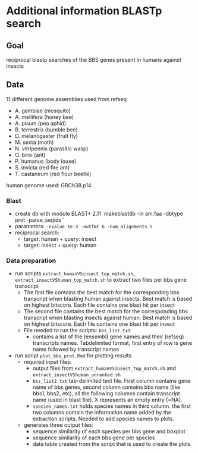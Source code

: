 # Additional information BLASTp search
## Goal
reciprocal blastp searches of the BBS genes present in humans against insects

## Data
11 different genome assemblies used from refseq

- A. gambiae (mosquito)
- A. mellifera (honey bee)
- A. pisum (pea aphid)
- B. terrestris (bumble bee)
- D. melanogaster (fruit fly)
- M. sexta (moth)
- N. vitripennis (parasitic wasp)
- O. biroi (ant)
- P. humanus (body louse)
- S. invicta (red fire ant)
- T. castaneum (red flour beetle)


human genome used: GRCh38.p14

### Blast
- create db with module BLAST+ 2.11 `makeblastdb -in am.faa -dbtype prot -parse_seqids``
- parameters: `-evalue 1e-3 -outfmt 6 -num_alignments 5`
- reciprocal search:
    - target: human + query: insect
    - target: insect + query: human

### Data preparation
- run scripts `extract_humanVSinsect_top_match.sh`, `extract_insectVShuman_top_match.sh` to extract two files per bbs gene transcript
    - The first file contains the best match for the corresponding bbs transcript when blasting human against insects. Best match is based on highest bitscore. Each file contains one blast hit per insect
    - The second file contains the best match for the corresponding bbs transcript when blasting insects against human. Best match is based on highest bitscore. Each file contains one blast hit per insect
    - File needed to run the scripts: `bbs_list.txt`
        - contains a list of the (ensembl) gene names and their (refseq) transcripts names. Tabdelimited format, first entry of row is gene name followed by transcript names
- run script `plot_bbs_prot.Rmd` for plotting results
    - required input files:
        - output files from `extract_humanVSinsect_top_match.sh` and `extract_insectVShuman_unranked.sh`
        - `bbs_list2.txt` tab-delimited text file. First column contains gene name of bbs genes, second column contains bbs name (like bbs1, bbs2, etc), all the following columns contain transcript name (used in blast file). X represents an empty entry (=NA).
        - `species_names.txt` holds species names in third column. the first two columns contain the information name added by the extraction scripts. Needed to add species names to plots.
    - generates three output files:
        - sequence similarity of each species per bbs gene and boxplot
        - sequence similarity of each bbs gene per species
        - data table created from the script that is used to create the plots


